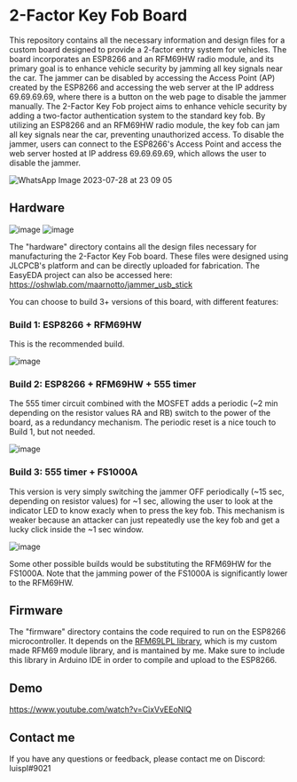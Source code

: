 # 2-Factor Key Fob Board

This repository contains all the necessary information and design files for a custom board designed to provide a 2-factor entry system for vehicles. The board incorporates an ESP8266 and an RFM69HW radio module, and its primary goal is to enhance vehicle security by jamming all key signals near the car. The jammer can be disabled by accessing the Access Point (AP) created by the ESP8266 and accessing the web server at the IP address 69.69.69.69, where there is a button on the web page to disable the jammer manually.
The 2-Factor Key Fob project aims to enhance vehicle security by adding a two-factor authentication system to the standard key fob. By utilizing an ESP8266 and an RFM69HW radio module, the key fob can jam all key signals near the car, preventing unauthorized access. To disable the jammer, users can connect to the ESP8266's Access Point and access the web server hosted at IP address 69.69.69.69, which allows the user to disable the jammer.

![WhatsApp Image 2023-07-28 at 23 09 05](https://github.com/luispl77/2factorkeyfob/assets/81360502/a04371ca-98d2-49d9-993f-6a3bc589fb11)


## Hardware
![image](https://github.com/luispl77/2factorkeyfob/assets/81360502/5efef5d2-6ad4-40b3-922d-d6b00389254c)
![image](https://github.com/luispl77/2factorkeyfob/assets/81360502/c95a549a-fbde-4cf2-8d7e-cea3a4633279)

The "hardware" directory contains all the design files necessary for manufacturing the 2-Factor Key Fob board. These files were designed using JLCPCB's platform and can be directly uploaded for fabrication. The EasyEDA project can also be accessed here: https://oshwlab.com/maarnotto/jammer_usb_stick

You can choose to build 3+ versions of this board, with different features:
### Build 1: ESP8266 + RFM69HW 
This is the recommended build.

![image](https://github.com/luispl77/2factorkeyfob/assets/81360502/c47348b1-75ef-43fd-ae79-6114c2d5e851)
### Build 2: ESP8266 + RFM69HW + 555 timer
The 555 timer circuit combined with the MOSFET adds a periodic (~2 min depending on the resistor values RA and RB) switch to the power of the board, as a redundancy mechanism. The periodic reset is a nice touch to Build 1, but not needed.

![image](https://github.com/luispl77/2factorkeyfob/assets/81360502/d400cf27-3fcb-420c-869c-0e0b0cded81a)
### Build 3: 555 timer + FS1000A 
This version is very simply switching the jammer OFF periodically (~15 sec, depending on resistor values) for ~1 sec, allowing the user to look at the indicator LED to know exacly when to press the key fob. This mechanism is weaker because an attacker can just repeatedly use the key fob and get a lucky click inside the ~1 sec window.

![image](https://github.com/luispl77/2factorkeyfob/assets/81360502/536c1ec9-6116-45b4-8d5d-ce6e3e6f8175)

Some other possible builds would be substituting the RFM69HW for the FS1000A. Note that the jamming power of the FS1000A is significantly lower to the RFM69HW.

## Firmware

The "firmware" directory contains the code required to run on the ESP8266 microcontroller. It depends on the [RFM69LPL library](https://github.com/luispl77/RFM69LPL), which is my custom made RFM69 module library, and is mantained by me. Make sure to include this library in Arduino IDE in order to compile and upload to the ESP8266.

## Demo

https://www.youtube.com/watch?v=CixVvEEoNlQ

## Contact me

If you have any questions or feedback, please contact me on Discord: luispl#9021
